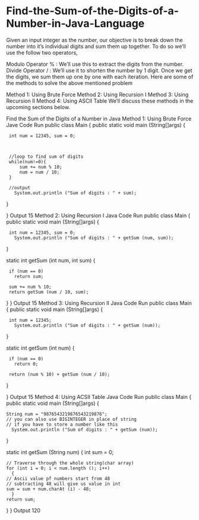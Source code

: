 # Find-the-Sum-of-the-Digits-of-a-Number-in-Java-Language

Given an input integer as the number, our objective is to break down the number into it’s individual digits and sum them up together. To do so we’ll use the follow two operators,

Modulo Operator % : We’ll use this to extract the digits from the number.
Divide Operator / : We’ll use it to shorten the number by 1 digit.
Once we get the digits, we sum them up one by one with each iteration. Here are some of the methods to solve the above mentioned problem

Method 1: Using Brute Force
Method 2: Using Recursion I
Method 3: Using Recursion II
Method 4: Using ASCII Table
We’ll discuss these methods in the upcoming sections below.

Find the Sum of the Digits of a Number in Java
Method 1: Using Brute Force
Jave Code
Run
public class Main
 {
   public static void main (String[]args)
   {

     int num = 12345, sum = 0;



     //loop to find sum of digits
     while(num!=0){
         sum += num % 10;
         num = num / 10;
     }

     //output
       System.out.println ("Sum of digits : " + sum);
   }


 }
Output
15
Method 2: Using Recursion I
Java Code
Run
public class Main
 {
   public static void main (String[]args)
   {

     int num = 12345, sum = 0;
       System.out.println ("Sum of digits : " + getSum (num, sum));
   }

   static int getSum (int num, int sum)
   {

     if (num == 0)
       return sum;

     sum += num % 10;
     return getSum (num / 10, sum);
   }
 }
Output
15
Method 3: Using Recursion II
Java Code
Run
public class Main
 {
   public static void main (String[]args)
   {

     int num = 12345;
       System.out.println ("Sum of digits : " + getSum (num));
   }

   static int getSum (int num)
   {

     if (num == 0)
       return 0;

     return (num % 10) + getSum (num / 10);
   }

 }
Output
15
Method 4: Using ACSII Table
Java Code
Run
public class Main
{
  public static void main (String[]args)
  {

    String num = "9876543219876543219876";
    // you can also use BIGINTEGER in place of string
    // if you have to store a number like this
      System.out.println ("Sum of digits : " + getSum (num));
  }

  static int getSum (String num)
  {
    int sum = 0;

    // Traverse through the whole string(char array)
    for (int i = 0; i < num.length (); i++)
      {
	// Ascii value pf numbers start from 48
	// subtracting 48 will give us value in int
	sum = sum + num.charAt (i) - 48;
      }
    return sum;
  }
}
Output
120
